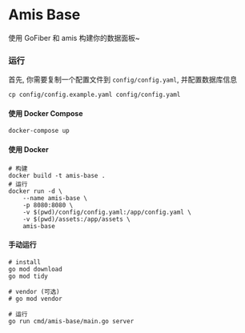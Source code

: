 # Amis Base

使用 GoFiber 和 amis 构建你的数据面板~

### 运行

首先, 你需要复制一个配置文件到 `config/config.yaml`, 并配置数据库信息

```shell
cp config/config.example.yaml config/config.yaml
```

#### 使用 Docker Compose

```shell
docker-compose up
```

#### 使用 Docker

```shell
# 构建
docker build -t amis-base .
# 运行
docker run -d \
    --name amis-base \
    -p 8080:8080 \
    -v $(pwd)/config/config.yaml:/app/config.yaml \
    -v $(pwd)/assets:/app/assets \
    amis-base
```

#### 手动运行

```shell
# install
go mod download
go mod tidy

# vendor (可选)
# go mod vendor

# 运行
go run cmd/amis-base/main.go server
```